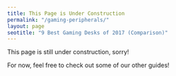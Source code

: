 ```yaml
---
title: This Page is Under Construction
permalink: "/gaming-peripherals/"
layout: page
seotitle: "9 Best Gaming Desks of 2017 (Comparison)"
---
```


This page is still under construction, sorry! 

For now, feel free to check out some of our other guides! 

